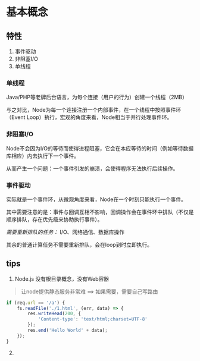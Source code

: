 # 基本概念

## 特性

1. 事件驱动
2. 非阻塞I/O
3. 单线程

### 单线程

Java/PHP等老牌后台语言，为每个连接（用户的行为）创建一个线程（2MB）

与之对比，Node为每一个连接注册一个内部事件，在一个线程中按照事件环（Event Loop）执行，宏观的角度来看，Node相当于并行处理事件环。

### 非阻塞I/O

Node不会因为I/O的等待而使得进程阻塞，它会在本应等待的时间（例如等待数据库相应）内去执行下一个事件。

从而产生一个问题：一个事件引发的崩溃，会使得程序无法执行后续操作。

### 事件驱动

实际就是一个事件环，从微观角度来看，Node在一个时刻只能执行一个事件。

其中需要注意的是：事件与回调互相不影响，回调操作会在事件环中排队（不仅是顺序排队，存在优先级来协助执行事件）。

*需要重新排队的任务：* I/O、网络通信、数据库操作

其余的普通计算任务不需要重新排队，会在loop到时立即执行。

## tips

1. Node.js 没有根目录概念，没有Web容器
> 让node提供静态服务非常难 ==> 如果需要，需要自己写路由

```javascript
if (req.url == '/a') {
    fs.readFile('./1.html', (err, data) => {
        res.writeHead(200, {
            'Content-type': 'text/html;charset=UTF-8'
        });
        res.end('Hello World' + data);
    });
}
```

2. 